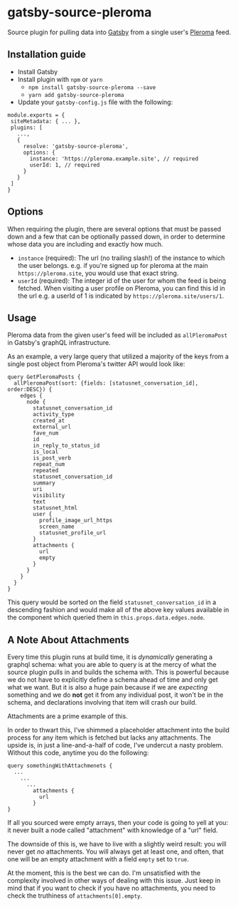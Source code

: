 # gatsby-source-pleroma

Source plugin for pulling data into [Gatsby](https://www.gatsbyjs.org/) from a single user's [Pleroma](https://pleroma.social/) feed.

## Installation guide
* Install Gatsby
* Install plugin with `npm` or `yarn`
    * `npm install gatsby-source-pleroma --save`
    * `yarn add gatsby-source-pleroma`
* Update your `gatsby-config.js` file with the following:
```
module.exports = {
 siteMetadata: { ... },
 plugins: [
   ...,
   {
     resolve: 'gatsby-source-pleroma',
     options: {
       instance: 'https://pleroma.example.site', // required
       userId: 1, // required
     }
   }
 ]
}
```

## Options
When requiring the plugin, there are several options that must be passed down and a few that can be optionally passed down, in order to determine whose data you are including and exactly how much.
* `instance` (required): The url (no trailing slash!) of the instance to which the user belongs. e.g. if you're signed up for pleroma at the main `https://pleroma.site`, you would use that exact string.
* `userId` (required): The integer id of the user for whom the feed is being fetched. When visiting a user profile on Pleroma, you can find this id in the url e.g. a userId of 1 is indicated by `https://pleroma.site/users/1`.

## Usage
Pleroma data from the given user's feed will be included as `allPleromaPost` in Gatsby's graphQL infrastructure.

As an example, a very large query that utilized a majority of the keys from a single post object from Pleroma's twitter API would look like:

```
query GetPleromaPosts {
  allPleromaPost(sort: {fields: [statusnet_conversation_id], order:DESC}) {
    edges {
      node {
        statusnet_conversation_id
        activity_type
        created_at
        external_url
        fave_num
        id
        in_reply_to_status_id
        is_local
        is_post_verb
        repeat_num
        repeated
        statusnet_conversation_id
        summary
        uri
        visibility
        text
        statusnet_html
        user {
          profile_image_url_https
          screen_name
          statusnet_profile_url
        }
        attachments {
          url
          empty
        }
      }
    }
  }
}
```
This query would be sorted on the field `statusnet_conversation_id` in a descending fashion and would make all of the above key values available in the component which queried them in `this.props.data.edges.node`.

## A Note About Attachments
Every time this plugin runs at build time, it is _dynamically_ generating a graphql schema: what you are able to query is at the mercy of what the source plugin pulls in and builds the schema with. This is powerful because we do not have to explicitly define a schema ahead of time and only get what we want. But it is also a huge pain because if we are _expecting_ something and we do **not** get it from any individual post, it won't be in the schema, and declarations involving that item will crash our build.

Attachments are a prime example of this.

In order to thwart this, I've shimmed a placeholder attachment into the build process for any item which is fetched but lacks any attachments. The upside is, in just a line-and-a-half of code, I've undercut a nasty problem. Without this code, anytime you do the following:

```
query somethingWithAttachmenets {
  ...
    ...
      ...
        attachments {
          url
        }
}
```

If all you sourced were empty arrays, then your code is going to yell at you: it never built a node called "attachment" with knowledge of a "url" field.

The downside of this is, we have to live with a slightly weird result: you will never get _no_ attachments. You will always get at least one, and often, that one will be an empty attachment with a field `empty` set to `true`. 

At the moment, this is the best we can do. I'm unsatisfied with the complexity involved in other ways of dealing with this issue. Just keep in mind that if you want to check if you have no attachments, you need to check the truthiness of  `attachments[0].empty`.
